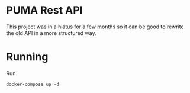 # PUMA Rest API

This project was in a hiatus for a few months so it can be good to rewrite the old API in a more structured way.

# Running

Run 
```
docker-compose up -d
```